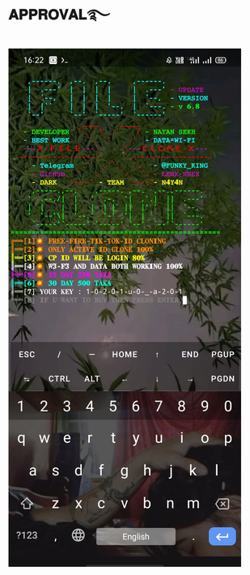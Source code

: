 # 𝐀𝐏𝐏𝐑𝐎𝐕𝐀𝐋࿐
![logo](https://github.com/Lenx-Snex/Next-Approval/blob/main/Screenshot_2024-07-01-16-22-05-80.jpg)
